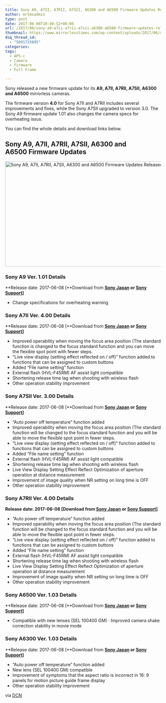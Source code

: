 ```yaml
---
title: Sony A9, A7II, A7RII, A7SII, A6300 and A6500 Firmware Updates Released
author: mrtmsadmin
type: post
date: 2017-06-08T10:49:52+00:00
url: /2017/06/sony-a9-a7ii-a7rii-a7sii-a6300-a6500-firmware-updates-released/
thumbnail: https://www.mirrorlesstimes.com/wp-content/uploads/2017/06/sony-a7-a7r-a7s-firmware.jpg
dsq_thread_id:
  - "5891715695"
categories:
tags:
  - APS-c
  - Camera
  - Firmware
  - Full Frame

---
```

Sony released a new firmware update for its **A9, A7II, A7RII, A7SII, A6300 and A6500** mirrorless cameras.

The firmware version **4.0** for Sony A7II and A7RII includes several improvements and fixes, while the Sony A7SII upgraded to version 3.0. The Sony A9 firmware update 1.01 also changes the camera specs for overheating issus.

You can find the whole details and download links below.<!--more-->

## Sony A9, A7II, A7RII, A7SII, A6300 and A6500 Firmware Updates

[<img class="aligncenter wp-image-1164 size-full" title="Sony A9, A7II, A7RII, A7SII, A6300 and A6500 Firmware Updates Released" src="https://i1.wp.com/www.mirrorlesstimes.com/wp-content/uploads/2017/06/sony-a7-a7r-a7s-firmware.jpg?resize=600%2C339&#038;ssl=1" alt="Sony A9, A7II, A7RII, A7SII, A6300 and A6500 Firmware Updates Released" width="600" height="339" srcset="https://i1.wp.com/www.mirrorlesstimes.com/wp-content/uploads/2017/06/sony-a7-a7r-a7s-firmware.jpg?w=900&ssl=1 900w, https://i1.wp.com/www.mirrorlesstimes.com/wp-content/uploads/2017/06/sony-a7-a7r-a7s-firmware.jpg?resize=300%2C169&ssl=1 300w, https://i1.wp.com/www.mirrorlesstimes.com/wp-content/uploads/2017/06/sony-a7-a7r-a7s-firmware.jpg?resize=768%2C433&ssl=1 768w" sizes="(max-width: 600px) 100vw, 600px" data-recalc-dims="1" />][1]

### Sony A9 Ver. 1.01 Details

**Release date: 2017-06-08 [**Download from **<a href="http://support.d-imaging.sony.co.jp/www/cscs/firm/?mdl=ILCE-9&lang=jp&area=jp" target="_blank" rel="follow external noopener noreferrer" data-wpel-link="external">Sony Japan</a> or <a href="https://esupport.sony.com/US/p/model-home.pl?mdl=ILCE9&template_id=1&region_id=1&tab=download#/downloadTab" target="_blank" rel="follow external noopener noreferrer" data-wpel-link="external">Sony Support</a>]**

  * Change specifications for overheating warning

### Sony A7II Ver. 4.00 Details

**Release date: 2017-06-08 [**Download from **<a href="http://support.d-imaging.sony.co.jp/www/cscs/firm/?mdl=ILCE-7M2&lang=jp&area=jp" target="_blank" rel="follow external noopener noreferrer" data-wpel-link="external">Sony Japan</a> or <a href="https://esupport.sony.com/US/p/model-home.pl?mdl=ILCE7M2&LOC=3#/howtoTab" target="_blank" rel="follow external noopener noreferrer" data-wpel-link="external">Sony Support</a>]**

  * Improved operability when moving the focus area position (The standard function is changed to the focus standard function and you can move the flexible spot point with fewer steps.
  * “Live view display (setting effect reflected on / off)” function added to functions that can be assigned to custom buttons
  * Added “File name setting” function
  * External flash (HVL-F45RM) AF assist light compatible
  * Shortening release time lag when shooting with wireless flash
  * Other operation stability improvement

### Sony A7SII Ver. 3.00 Details

**Release date: 2017-06-08 [**Download from **<a href="http://support.d-imaging.sony.co.jp/www/cscs/firm/?mdl=ILCE-7SM2&lang=jp&area=jp" target="_blank" rel="nofollow noopener noreferrer">Sony Japan</a> or <a href="https://esupport.sony.com/US/model-home/mdl/ILCE7SM2/template/EN/LOC/3#/howtoTab" target="_blank" rel="nofollow noopener noreferrer">Sony Support</a>]**

  * “Auto power off temperature” function added
  * Improved operability when moving the focus area position (The standard function will be changed to the focus standard function and you will be able to move the flexible spot point in fewer steps.
  * “Live view display (setting effect reflected on / off)” function added to functions that can be assigned to custom buttons
  * Added “File name setting” function
  * External flash (HVL-F45RM) AF assist light compatible
  * Shortening release time lag when shooting with wireless flash
  * Live View Display Setting Effect Reflect Optimization of aperture operation at distance measurement
  * Improvement of image quality when NR setting on long time is OFF
  * Other operation stability improvement

### Sony A7RII Ver. 4.00 Details

**Release date: 2017-06-08 [Download from <a href="http://support.d-imaging.sony.co.jp/www/cscs/firm/?mdl=ILCE-7RM2&lang=jp&area=jp" target="_blank" rel="nofollow noopener noreferrer">Sony Japan</a> or <a href="https://esupport.sony.com/US/model-home/mdl/ILCE7RM2/template/EN/LOC/3#/howtoTab" target="_blank" rel="nofollow noopener noreferrer">Sony Support</a>]**

  * “Auto power off temperature” function added
  * Improved operability when moving the focus area position (The standard function will be changed to the focus standard function and you will be able to move the flexible spot point in fewer steps.
  * “Live view display (setting effect reflected on / off)” function added to functions that can be assigned to custom buttons
  * Added “File name setting” function
  * External flash (HVL-F45RM) AF assist light compatible
  * Shortening release time lag when shooting with wireless flash
  * Live View Display Setting Effect Reflect Optimization of aperture operation at distance measurement
  * Improvement of image quality when NR setting on long time is OFF
  * Other operation stability improvement

### Sony A6500 Ver. 1.03 Details

**Release date: 2017-06-08 [**Download from **<a href="http://support.d-imaging.sony.co.jp/www/cscs/firm/?mdl=ILCE-6500&lang=jp&area=jp" target="_blank" rel="nofollow noopener noreferrer">Sony Japan</a> or <a href="https://esupport.sony.com/US/p/model-home.pl?mdl=ILCE6500&LOC=3#/howtoTab" target="_blank" rel="nofollow noopener noreferrer">Sony Support</a>]**

  * Compatible with new lenses (SEL 100400 GM) · Improved camera shake correction stability in movie mode

### Sony A6300 Ver. 1.03 Details

**Release date: 2017-06-08 [**Download from **<a href="http://support.d-imaging.sony.co.jp/www/cscs/firm/?mdl=ILCE-6300&lang=jp&area=jp" target="_blank" rel="nofollow noopener noreferrer">Sony Japan</a> or <a href="https://esupport.sony.com/US/p/model-home.pl?mdl=ILCE6300&LOC=3#/howtoTab" target="_blank" rel="nofollow noopener noreferrer">Sony Support</a>]**

  * “Auto power off temperature” function added
  * New lens (SEL 100400 GM) compatible
  * Improvement of symptoms that the aspect ratio is incorrect in 16: 9 panels for motion picture guide frame display
  * Other operation stability improvement

via <a href="https://www.dailycameranews.com/2017/06/sony-released-new-a9-a7ii-a7rii-a7sii-a6300-a6500-firmware-updates/" target="_blank" rel="noopener noreferrer">DCN</a>

 [1]: https://i1.wp.com/www.mirrorlesstimes.com/wp-content/uploads/2017/06/sony-a7-a7r-a7s-firmware.jpg?ssl=1